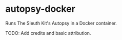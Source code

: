 # autopsy-docker

Runs The Sleuth Kit's Autopsy in a Docker container.

TODO: Add credits and basic attribution.